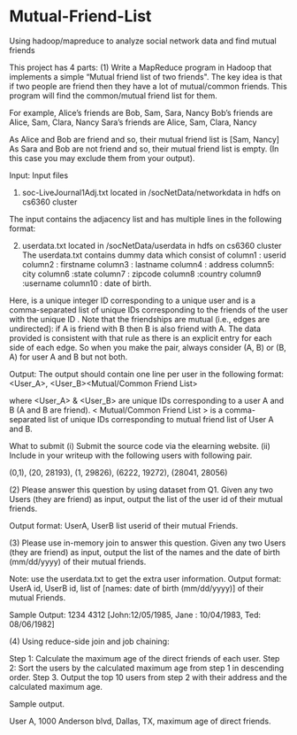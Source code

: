 # Mutual-Friend-List
Using hadoop/mapreduce to analyze social network data and find mutual friends

This project has 4 parts:
(1) Write a MapReduce program in Hadoop that implements a simple “Mutual friend list of two friends". The key idea is that if two people are friend then they have a lot of mutual/common friends. This program will find the common/mutual friend list for them.

For example,
Alice’s friends are Bob, Sam, Sara, Nancy
Bob’s friends are Alice, Sam, Clara, Nancy
Sara’s friends are Alice, Sam, Clara, Nancy


As Alice and Bob are friend and so, their mutual friend list is [Sam, Nancy]
As Sara and Bob are not friend and so, their mutual friend list is empty. (In this case you may exclude them from your output). 


Input:
Input files 
1. soc-LiveJournal1Adj.txt located in  /socNetData/networkdata in hdfs on cs6360 cluster

The input contains the adjacency list and has multiple lines in the following format:
<User><TAB><Friends>

2. userdata.txt located in /socNetData/userdata in hdfs on cs6360 cluster
The userdata.txt contains dummy data which consist of 
column1 : userid
column2 : firstname
column3 : lastname
column4 : address
column5: city
column6 :state
column7 : zipcode
column8 :country
column9 :username
column10 : date of birth.



Here, <User> is a unique integer ID corresponding to a unique user and <Friends> is a comma-separated list of unique IDs corresponding to the friends of the user with the unique ID <User>. Note that the friendships are mutual (i.e., edges are undirected): if A is friend with B then B is also friend with A. The data provided is consistent with that rule as there is an explicit entry for each side of each edge. So when you make the pair, always consider (A, B) or (B, A) for user A and B but not both.

Output: The output should contain one line per user in the following format:
<User_A>, <User_B><TAB><Mutual/Common Friend List>

where <User_A> & <User_B> are unique IDs corresponding to a user A and B (A and B are friend). < Mutual/Common Friend List > is a comma-separated list of unique IDs corresponding to mutual friend list of User A and B.

What to submit
(i) Submit the source code via the elearning website.
(ii) Include in your writeup with the following users with following pair.

(0,1), (20, 28193), (1, 29826), (6222, 19272), (28041, 28056)

(2) Please answer this question by using dataset from Q1.
Given any two Users (they are friend) as input, output the list of the user id of their mutual friends.

Output format:
UserA, UserB list userid of their mutual Friends.

(3) Please use in-memory join to answer this question.
Given any two Users (they are friend) as input, output the list of the names and the date of birth (mm/dd/yyyy) of their mutual friends.

Note: use the userdata.txt to get the extra user information.
Output format:
UserA id, UserB id, list of [names: date of birth (mm/dd/yyyy)] of their mutual Friends.

Sample Output:
1234     4312       [John:12/05/1985, Jane : 10/04/1983, Ted: 08/06/1982]

(4) Using reduce-side join and job chaining:

Step 1: Calculate the maximum age of the direct friends of each user.
Step 2: Sort the users by the calculated maximum age from step 1 in descending order.
Step 3. Output the top 10 users from step 2 with their address and the calculated maximum age.

Sample output.
  
User A, 1000 Anderson blvd, Dallas, TX, maximum age of direct friends.
